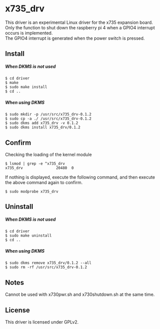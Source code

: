 # x735_drv

This driver is an experimental Linux driver for the x735 expansion board.  
Only the function to shut down the raspberry pi 4 when a GPIO4 interrupt occurs is implemented.  
The GPIO4 interrupt is generated when the power switch is pressed.

## Install

##### When DKMS is not used

```shell
$ cd driver
$ make
$ sudo make install
$ cd ..
```

##### When using DKMS

```shell
$ sudo mkdir -p /usr/src/x735_drv-0.1.2
$ sudo cp -a ./ /usr/src/x735_drv-0.1.2
$ sudo dkms add x735_drv -v 0.1.2
$ sudo dkms install x735_drv/0.1.2
```

## Confirm

Checking the loading of the kernel module

```
$ lsmod | grep -e ^x735_drv
x735_drv               20480  0
```

If nothing is displayed, execute the following command, and then execute the above command again to confirm.

```shell
$ sudo modprobe x735_drv
```

## Uninstall

##### When DKMS is not used

```shell
$ cd driver
$ sudo make uninstall
$ cd ..
```

##### When using DKMS

```shell
$ sudo dkms remove x735_drv/0.1.2 --all
$ sudo rm -rf /usr/src/x735_drv-0.1.2
```

## Notes

Cannot be used with x730pwr.sh and x730shutdown.sh at the same time.

## License

This driver is licensed under GPLv2.

